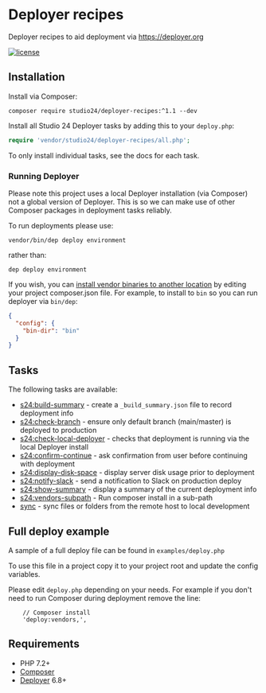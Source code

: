 # Deployer recipes

Deployer recipes to aid deployment via https://deployer.org

[![license][license-badge]][LICENSE]

## Installation

Install via Composer:

```
composer require studio24/deployer-recipes:^1.1 --dev
```  

Install all Studio 24 Deployer tasks by adding this to your `deploy.php`:

```php
require 'vendor/studio24/deployer-recipes/all.php';
```

To only install individual tasks, see the docs for each task.

### Running Deployer

Please note this project uses a local Deployer installation (via Composer) not a global version of Deployer. This is so we
can make use of other Composer packages in deployment tasks reliably.

To run deployments please use:

```
vendor/bin/dep deploy environment 
```

rather than:

```
dep deploy environment
```

If you wish, you can [install vendor binaries to another location](https://getcomposer.org/doc/articles/vendor-binaries.md#can-vendor-binaries-be-installed-somewhere-other-than-vendor-bin-)
by editing your project composer.json file. For example, to install to `bin` so you can run deployer via `bin/dep`: 

```json
{
  "config": {
    "bin-dir": "bin"
  }
}
```

## Tasks

The following tasks are available:

* [s24:build-summary](docs/build-summary.md) - create a `_build_summary.json` file to record deployment info
* [s24:check-branch](docs/check-branch.md) - ensure only default branch (main/master) is deployed to production
* [s24:check-local-deployer](docs/check-local-deployer.md) - checks that deployment is running via the local Deployer install
* [s24:confirm-continue](docs/confirm-continue.md) - ask confirmation from user before continuing with deployment
* [s24:display-disk-space](docs/display-disk-space.md) - display server disk usage prior to deployment
* [s24:notify-slack](docs/notify-slack.md) - send a notification to Slack on production deploy  
* [s24:show-summary](docs/show-summary.md) - display a summary of the current deployment info
* [s24:vendors-subpath](docs/vendors-subpath.md) - Run composer install in a sub-path
* [sync](docs/sync.md) - sync files or folders from the remote host to local development

## Full deploy example

A sample of a full deploy file can be found in `examples/deploy.php`

To use this file in a project copy it to your project root and update the config variables.

Please edit `deploy.php` depending on your needs. For example if you don't need to run Composer during deployment remove the line: 

```    
    // Composer install
    'deploy:vendors,',
```

## Requirements

* PHP 7.2+
* [Composer](https://getcomposer.org/)
* [Deployer](https://deployer.org/) 6.8+

[LICENSE]: ./LICENSE
[license-badge]: https://img.shields.io/badge/license-MIT-blue.svg
